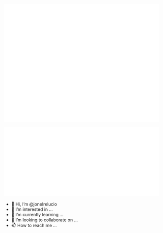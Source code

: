 ![Metrics](/github-metrics.svg)


![Metrics](/metrics.plugin.achievements.compact.svg)


- 👋 Hi, I’m @jonelrelucio
- 👀 I’m interested in ...
- 🌱 I’m currently learning ...
- 💞️ I’m looking to collaborate on ...
- 📫 How to reach me ...




<!---
jonelrelucio/jonelrelucio is a ✨ special ✨ repository because its `README.md` (this file) appears on your GitHub profile.
You can click the Preview link to take a look at your changes.
--->

